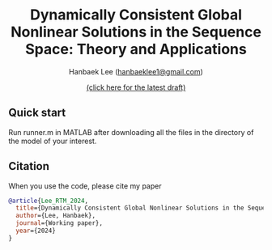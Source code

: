 <div align="center">

# Dynamically Consistent Global Nonlinear Solutions in the Sequence Space: Theory and Applications

Hanbaek Lee (hanbaeklee1@gmail.com)

[(click here for the latest draft)](https://hanbaeklee.github.io/Webpage/Lee_AggRepTrans_2024.pdf)

</div>

## Quick start
Run runner.m in MATLAB after downloading all the files in the directory of the model of your interest.

## Citation
When you use the code, please cite my paper 
```bibtex
@article{Lee_RTM_2024,
  title={Dynamically Consistent Global Nonlinear Solutions in the Sequence Space: Theory and Applications},
  author={Lee, Hanbaek},
  journal={Working paper},
  year={2024}
}
```
